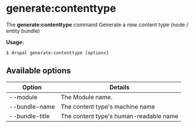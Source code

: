 # generate:contenttype
The **generate:contenttype** command Generate a new content type (node / entity bundle)

**Usage:**
```
$ drupal generate:contenttype [options] 
```

## Available options
Option | Details
-------|-------------
--module | The Module name.
--bundle-name | The content type's machine name
--bundle-title | The content type's human-readable name

